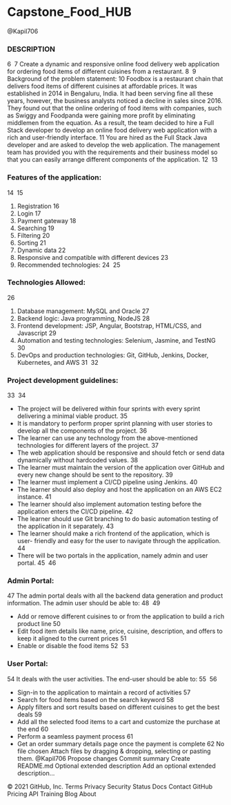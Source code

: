 
# Capstone_Food_HUB

@Kapil706 


 


### DESCRIPTION
6
​
7
Create a dynamic and responsive online food delivery web application for ordering food items of different cuisines from a restaurant.
8
​
9
Background of the problem statement:
10
Foodbox is a restaurant chain that delivers food items of different cuisines at affordable prices. It was established in 2014 in Bengaluru, India. It had been serving fine all these years, however, the business analysts noticed a decline in sales since 2016. They found out that the online ordering of food items with companies, such as Swiggy and Foodpanda were gaining more profit by eliminating middlemen from the equation. As a result, the team decided to hire a Full Stack developer to develop an online food delivery web application with a rich and user-friendly interface.
11
You are hired as the Full Stack Java developer and are asked to develop the web application. The management team has provided you with the requirements and their business model so that you can easily arrange different components of the application.
12
​
13
### Features of the application:
14
​
15
1. Registration
16
2. Login
17
3. Payment gateway
18
4. Searching
19
5. Filtering
20
6. Sorting
21
7. Dynamic data
22
8. Responsive and compatible with different devices
23
9. Recommended technologies:
24
​
25
### Technologies Allowed:
26
1. Database management: MySQL and Oracle
27
2. Backend logic: Java programming, NodeJS
28
3. Frontend development: JSP, Angular, Bootstrap, HTML/CSS, and Javascript
29
4. Automation and testing technologies: Selenium, Jasmine, and TestNG
30
5. DevOps and production technologies: Git, GitHub, Jenkins, Docker, Kubernetes, and AWS
31
​
32
### Project development guidelines:
33
​
34
- The project will be delivered within four sprints with every sprint delivering a minimal viable product.
35
- It is mandatory to perform proper sprint planning with user stories to develop all the components of the project.
36
- The learner can use any technology from the above-mentioned technologies for different layers of the project.
37
- The web application should be responsive and should fetch or send data dynamically without hardcoded values.
38
- The learner must maintain the version of the application over GitHub and every new change should be sent to the repository.
39
- The learner must implement a CI/CD pipeline using Jenkins.
40
- The learner should also deploy and host the application on an AWS EC2 instance.
41
- The learner should also implement automation testing before the application enters the CI/CD pipeline.
42
- The learner should use Git branching to do basic automation testing of the application in it separately.
43
- The learner should make a rich frontend of the application, which is user- friendly and easy for the user to navigate through the application.
44
- There will be two portals in the application, namely admin and user portal.
45
​
46
### Admin Portal:
47
The admin portal deals with all the backend data generation and product information. The admin user should be able to:
48
​
49
- Add or remove different cuisines to or from the application to build a rich product line
50
- Edit food item details like name, price, cuisine, description, and offers to keep it aligned to the current prices
51
- Enable or disable the food items
52
​
53
### User Portal:
54
It deals with the user activities. The end-user should be able to:
55
​
56
- Sign-in to the application to maintain a record of activities
57
- Search for food items based on the search keyword
58
- Apply filters and sort results based on different cuisines to get the best deals
59
- Add all the selected food items to a cart and customize the purchase at the end
60
- Perform a seamless payment process
61
- Get an order summary details page once the payment is complete
62
​
No file chosen
Attach files by dragging & dropping, selecting or pasting them.
@Kapil706
Propose changes
Commit summary
Create README.md
Optional extended description
Add an optional extended description…
 
© 2021 GitHub, Inc.
Terms
Privacy
Security
Status
Docs
Contact GitHub
Pricing
API
Training
Blog
About
